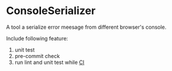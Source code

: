 # ConsoleSerializer

A tool a serialize error meesage from different browser's console.

Include following feature:

1. unit test
2. pre-commit check
3. run lint and unit test while [CI](https://travis-ci.com/github/lizhen2013/ConsoleSerializer)
